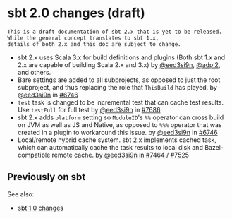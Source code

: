 sbt 2.0 changes (draft)
=======================

```admonish warning
This is a draft documentation of sbt 2.x that is yet to be released.
While the general concept translates to sbt 1.x,
details of both 2.x and this doc are subject to change.
```

- sbt 2.x uses Scala 3.x for build definitions and plugins (Both sbt 1.x and 2.x are capable of building Scala 2.x and 3.x) by [@eed3si9n][@eed3si9n], [@adpi2][@adpi2], and others.
- Bare settings are added to all subprojects, as opposed to just the root subproject, and thus replacing the role that `ThisBuild` has played. by [@eed3si9n][@eed3si9n] in [#6746][6746]
- `test` task is changed to be incremental test that can cache test results. Use `testFull` for full test by [@eed3si9n][@eed3si9n] in [#7686][7686] 
- sbt 2.x adds `platform` setting so `ModuleID`'s `%%` operator can cross build on JVM as well as JS and Native, as opposed to `%%%` operator that was created in a plugin to workaround this issue. by [@eed3si9n][@eed3si9n] in [#6746][6746]
- Local/remote hybrid cache system. sbt 2.x implements cached task, which can automatically cache the task results to local disk and Bazel-compatible remote cache. by [@eed3si9n][@eed3si9n] in [#7464][7464] / [#7525][7525]

Previously on sbt
-----------------

See also:

- [sbt 1.0 changes](https://www.scala-sbt.org/1.x/docs/sbt-1.0-Release-Notes.html)

  [6746]: https://github.com/sbt/sbt/pull/6746
  [7464]: https://github.com/sbt/sbt/pull/7464
  [7525]: https://github.com/sbt/sbt/pull/7525
  [7686]: https://github.com/sbt/sbt/pull/7686
  [@eed3si9n]: https://github.com/eed3si9n
  [@adpi2]: https://github.com/adpi2
